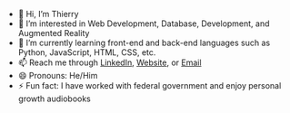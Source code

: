 - 👋 Hi, I’m Thierry
- 👀 I’m interested in Web Development, Database, Development, and Augmented Reality
- 🌱 I’m currently learning front-end and back-end languages such as Python, JavaScript, HTML, CSS, etc.
- 📫 Reach me through  [LinkedIn](https://www.linkedin.com/in/thierrylaguerre), [Website](https://portfolio-sandy-ten-84.vercel.app/), or  [Email](mailto:thierry.laguerre001@mymdc.net)
- 😄 Pronouns: He/Him
- ⚡ Fun fact: I have worked with federal government and enjoy personal growth audiobooks

<!---
SchoolAccount-T/SchoolAccount-T is a ✨ special ✨ repository because its `README.md` (this file) appears on your GitHub profile.
You can click the Preview link to take a look at your changes.
--->
